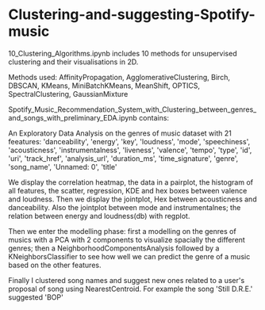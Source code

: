 # Clustering-and-suggesting-Spotify-music

10_Clustering_Algorithms.ipynb includes 10 methods for unsupervised clustering and their visualisations in 2D.

Methods used: AffinityPropagation, AgglomerativeClustering, Birch, DBSCAN, KMeans, MiniBatchKMeans, MeanShift, OPTICS, SpectralClustering, GaussianMixture

Spotify_Music_Recommendation_System_with_Clustering_between_genres_and_songs_with_preliminary_EDA.ipynb contains:

An Exploratory Data Analysis on the genres of music dataset with 21 feeatures: 'danceability', 'energy', 'key', 'loudness', 'mode', 'speechiness',
       'acousticness', 'instrumentalness', 'liveness', 'valence', 'tempo',
       'type', 'id', 'uri', 'track_href', 'analysis_url', 'duration_ms',
       'time_signature', 'genre', 'song_name', 'Unnamed: 0', 'title'
       
We display the correlation heatmap, the data in a pairplot, the histogram of all features, the scatter, regression, KDE and hex boxes between valence and loudness. Then we display the jointplot, Hex between acousticness and danceability. Also the jointplot between mode and instrumentalnes; the relation between energy and loudness(db) with regplot.

Then we enter the modelling phase: first a modelling on the genres of musics with a PCA with 2 components to visualize spacially the different genres; then a NeighborhoodComponentsAnalysis followed by a KNeighborsClassifier to see how well we can predict the genre of a music based on the other features.

Finally I clustered song names and suggest new ones related to a user's proposal of song using NearestCentroid. For example the song 'Still D.R.E.' suggested 'BOP'
